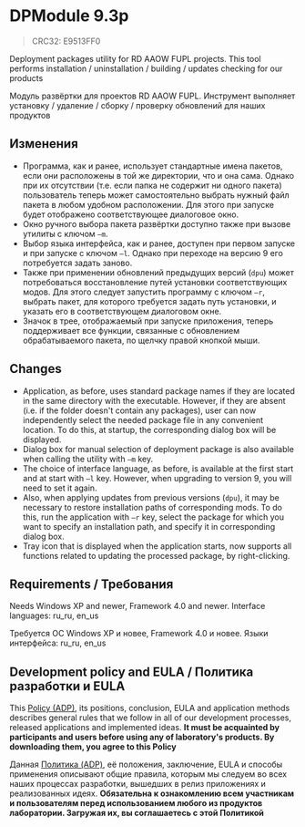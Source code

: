 ﻿# DPModule 9.3p
> CRC32: E9513FF0

Deployment packages utility for RD AAOW FUPL projects. This tool performs installation / uninstallation / building / updates checking for our products

Модуль развёртки для проектов RD AAOW FUPL. Инструмент выполняет установку / удаление / сборку / проверку обновлений для наших продуктов



## Изменения

- Программа, как и ранее, использует стандартные имена пакетов, если они расположены в той же директории, что и она сама. Однако при их отсутствии (т.е. если папка не содержит ни одного пакета) пользователь теперь может самостоятельно выбрать нужный файл пакета в любом удобном расположении. Для этого при запуске будет отображено соответствующее диалоговое окно.
- Окно ручного выбора пакета развёртки доступно также при вызове утилиты с ключом ```–m```.
- Выбор языка интерфейса, как и ранее, доступен при первом запуске и при запуске с ключом ```–l```. Однако при переходе на версию 9 его потребуется задать заново.
- Также при применении обновлений предыдущих версий (```dpu```) может потребоваться восстановление путей установки соответствующих модов. Для этого следует запустить программу с ключом ```–r```, выбрать пакет, для которого требуется задать путь установки, и указать его в соответствующем диалоговом окне.
- Значок в трее, отображаемый при запуске приложения, теперь поддерживает все функции, связанные с обновлением обрабатываемого пакета, по щелчку правой кнопкой мыши.



## Changes

- Application, as before, uses standard package names if they are located in the same directory with the executable. However, if they are absent (i.e. if the folder doesn't contain any packages), user can now independently select the needed package file in any convenient location. To do this, at startup, the corresponding dialog box will be displayed.
- Dialog box for manual selection of deployment package is also available when calling the utility with ```–m``` key.
- The choice of interface language, as before, is available at the first start and at start with ```–l``` key. However, when upgrading to version 9, you will need to set it again.
- Also, when applying updates from previous versions (```dpu```), it may be necessary to restore installation paths of corresponding mods. To do this, run the application with ```–r``` key, select the package for which you want to specify an installation path, and specify it in corresponding dialog box.
- Tray icon that is displayed when the application starts, now supports all functions related to updating the processed package, by right-clicking.



## Requirements / Требования

Needs Windows XP and newer, Framework 4.0 and newer. Interface languages: ru_ru, en_us

Требуется ОС Windows XP и новее, Framework 4.0 и новее. Языки интерфейса: ru_ru, en_us



## Development policy and EULA / Политика разработки и EULA

This [Policy (ADP)](https://vk.com/@rdaaow_fupl-adp), its positions, conclusion, EULA and application methods
describes general rules that we follow in all of our development processes, released applications and implemented
ideas.
**It must be acquainted by participants and users before using any of laboratory's products.
By downloading them, you agree to this Policy**

Данная [Политика (ADP)](https://vk.com/@rdaaow_fupl-adp), её положения, заключение, EULA и способы применения
описывают общие правила, которым мы следуем во всех наших процессах разработки, вышедших в релиз приложениях
и реализованных идеях.
**Обязательна к ознакомлению всем участникам и пользователям перед использованием любого из продуктов лаборатории.
Загружая их, вы соглашаетесь с этой Политикой**
